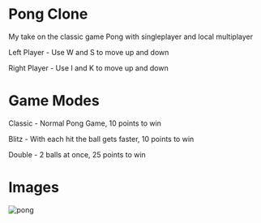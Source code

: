 # Pong Clone

My take on the classic game Pong with singleplayer and local multiplayer

Left Player - Use W and S to move up and down

Right Player - Use I and K to move up and down

# Game Modes
Classic - Normal Pong Game, 10 points to win

Blitz - With each hit the ball gets faster, 10 points to win

Double - 2 balls at once, 25 points to win

# Images
![pong](https://user-images.githubusercontent.com/61069716/157793165-675457b9-ec77-40c8-a8ea-83e2c0841cf4.png)
